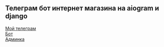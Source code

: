 ## Телеграм бот интернет магазина на aiogram и django

[Мой телеграм](https://t.me/johanliebertmonster)  
[Бот](https://t.me/learnpoemsbot)  
[Админка](https://fvbit.ru/admin)

